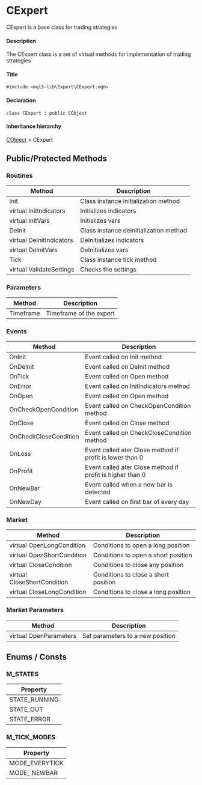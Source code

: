# CExpert 
CExpert is a base class for trading strategies
#### Description
The CExpert class is a set of virtual methods for implementation of trading strategies
#### Title
    #include <mql5-lib\Expert\CExpert.mqh>
#### Declaration
    class CExpert : public CObject
#### Inheritance hierarchy
[CObject](https://www.mql5.com/en/docs/standardlibrary/cobject) > CExpert 

## Public/Protected Methods
### Routines
| Method | Description |
|--|--|
| Init | Class instance initialization method |
| virtual InitIndicators | Initializes indicators |
| virtual InitVars | Initializes vars |
| DeInit | Class instance deinitialization method |
| virtual DeInitIndicators | DeInitializes indicators |
| virtual DeInitVars | DeInitializes vars |
| Tick | Class instance tick method |
| virtual ValidateSettings | Checks the settings |
### Parameters
| Method | Description |
|--|--|
| Timeframe | Timeframe of the expert |
### Events
| Method | Description |
|--|--|
| OnInit | Event called on Init method |
| OnDeInit | Event called on DeInit method |
| OnTick | Event called on Open method |
| OnError | Event called on InitIndicators method |
| OnOpen | Event called on Open method |
| OnCheckOpenCondition| Event called on CheckOpenCondition method |
| OnClose | Event called on Close method |
| OnCheckCloseCondition| Event called on CheckCloseCondition method |
| OnLoss | Event called ater Close method if profit is lower than 0 |
| OnProfit | Event called ater Close method if profit is higher than 0 |
| OnNewBar | Event called when a new bar is detected |
| OnNewDay | Event called on first bar of every day |
### Market
| Method | Description |
|--|--|
| virtual OpenLongCondition | Conditions to open a long position |
| virtual OpenShortCondition | Conditions to open a short position |
| virtual CloseCondition | Conditions to close any position |
| virtual CloseShortCondition | Conditions to close a short position |
| virtual CloseLongCondition | Conditions to close a long position |
### Market Parameters
| Method | Description |
|--|--|
| virtual OpenParameters | Set parameters to a new position |

## Enums / Consts
### M_STATES
| Property|
|--|
| STATE_RUNNING |
| STATE_OUT |
| STATE_ERROR |
### M_TICK_MODES
| Property|
|--|
| MODE_EVERYTICK |
| MODE_ NEWBAR |
